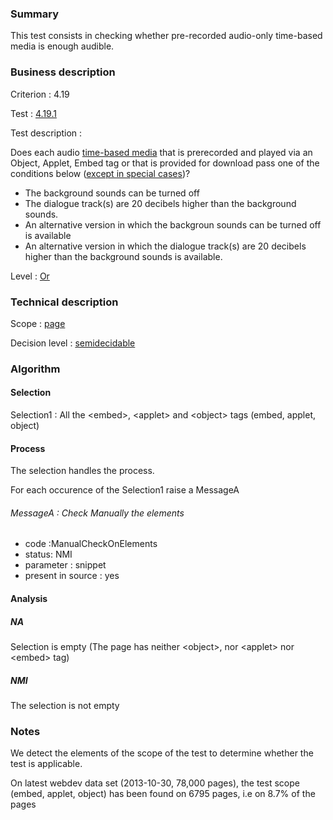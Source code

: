 ### Summary

This test consists in checking whether pre-recorded audio-only
time-based media is enough audible.

### Business description

Criterion : 4.19

Test : [4.19.1](http://accessiweb.org/index.php/accessiweb-22-english-version.html#test-4-19-1)

Test description :

Does each audio [time-based
media](index.php/glossary-76.html#mMediaTemp) that is prerecorded and
played via an Object, Applet, Embed tag or that is provided for download
pass one of the conditions below ([except in special
cases](index.php/glossary-76.html#cpCrit4-19 "Special cases for criterion 4.19"))?

-   The background sounds can be turned off
-   The dialogue track(s) are 20 decibels higher than the background
    sounds.
-   An alternative version in which the backgroun sounds can be turned
    off is available
-   An alternative version in which the dialogue track(s) are 20
    decibels higher than the background sounds is available.

Level : [Or](/en/category/rules-design/accessiweb-11/level/or)

### Technical description

Scope : [page](/en/category/rules-design/accessiweb-11/scope/page)

Decision level :
[semidecidable](/en/category/rules-design/accessiweb-11/decision-level/semidecidable)

### Algorithm

#### Selection

Selection1 : All the <embed\>, <applet\> and <object\> tags (embed,
applet, object)

#### Process

The selection handles the process.

For each occurence of the Selection1 raise a MessageA

###### MessageA : Check Manually the elements

-   code :ManualCheckOnElements
-   status: NMI
-   parameter : snippet
-   present in source : yes

#### Analysis

##### NA

Selection is empty (The page has neither <object\>, nor <applet\> nor
<embed\> tag)

##### NMI

The selection is not empty

### Notes

We detect the elements of the scope of the test to determine whether the
test is applicable.

On latest webdev data set (2013-10-30, 78,000 pages), the test scope
(embed, applet, object) has been found on 6795 pages, i.e on 8.7% of the
pages
